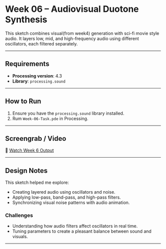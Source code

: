 # Week 06 – Audiovisual Duotone Synthesis

This sketch combines visual(from week4) generation with sci-fi movie style audio. It layers low, mid, and high-frequency audio using different oscillators, each filtered separately.

---

## Requirements

- **Processing version**: 4.3  
- **Library**: `processing.sound`

---

## How to Run

1. Ensure you have the `processing.sound` library installed.
2. Rum `Week-06-Task.pde` in Processing.

---

## Screengrab / Video

🎥 [Watch Week 6 Output](https://your-video-link.com)

---

## Design Notes

This sketch helped me explore:

- Creating layered audio using oscillators and noise.
- Applying low-pass, band-pass, and high-pass filters.
- Synchronizing visual noise patterns with audio animation.

### Challenges

- Understanding how audio filters affect oscillators in real time.
- Tuning parameters to create a pleasant balance between sound and visuals.

---
